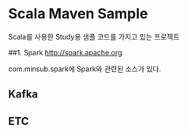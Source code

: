 # Scala Maven Sample

Scala를 사용한 Study용 샘플 코드를 가지고 있는 프로젝트

##1. Spark
<http://spark.apache.org>

com.minsub.spark에 Spark와 관련된 소스가 있다.


## Kafka

## ETC


